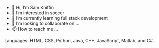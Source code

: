 - 👋 Hi, I’m Sam Kniffin
- 👀 I’m interested in soccer
- 🌱 I’m currently learning full stack development
- 💞️ I’m looking to collaborate on ...
- 📫 How to reach me ...

Languages: HTML, CSS, Python, Java, C++, JavaScript, Matlab, and C#. 

<!---
kniffin11/kniffin11 is a ✨ special ✨ repository because its `README.md` (this file) appears on your GitHub profile.
You can click the Preview link to take a look at your changes.
--->
